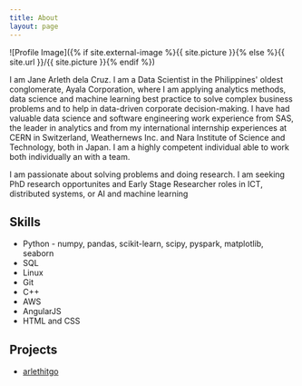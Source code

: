 ```yaml
---
title: About
layout: page
---
```

![Profile Image]({% if site.external-image %}{{ site.picture }}{% else %}{{ site.url }}/{{ site.picture }}{% endif %})

<p>I am Jane Arleth dela Cruz. I am a Data Scientist in the Philippines' oldest conglomerate, 
Ayala Corporation, where I am applying analytics methods, data science and machine learning best practice
to solve complex business problems and to help in data-driven corporate decision-making. I have had
valuable data science and software engineering work experience from SAS, the leader in analytics and
from my international internship experiences at CERN in Switzerland, Weathernews Inc. and 
Nara Institute of Science and Technology, both in Japan. I am a highly competent individual able
to work both individually an with a team.</p>

<p>I am passionate about solving problems and doing research. I am seeking PhD research opportunites and
Early Stage Researcher roles in ICT, distributed systems, or  AI and machine learning</p>

<h2>Skills</h2>

<ul class="skill-list">
	<li>Python - numpy, pandas, scikit-learn, scipy, pyspark, matplotlib, seaborn</li>
	<li>SQL</li>
	<li>Linux</li>
	<li>Git</li>
	<li>C++</li>
	<li>AWS</li>
	<li>AngularJS</li>
	<li>HTML and CSS</li>

</ul>

<h2>Projects</h2>

<ul>
	<li><a href="https://github.com/">arlethitgo</a></li>
<!-- 	<li><a href="https://github.com/">Ipsum Dolor</a></li>
	<li><a href="https://github.com/">Dolor Lorem</a></li> -->
</ul>
